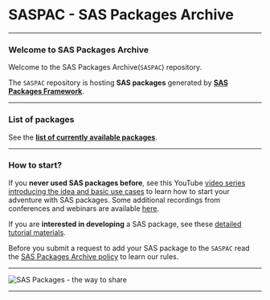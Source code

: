 # SASPAC - SAS Packages Archive

---

### Welcome to SAS Packages Archive

Welcome to the SAS Packages Archive(`SASPAC`) repository.

The `SASPAC` repository is hosting **SAS packages** generated by [**SAS Packages Framework**](https://github.com/yabwon/SAS_PACKAGES "SAS Packages Framework").

---

### List of packages

See the [**list of currently available packages**](https://github.com/orgs/SASPAC/repositories).

---

### How to start?

If you **never used SAS packages before**, see this YouTube [video series introducing the idea and basic use cases](https://www.youtube.com/watch?v=W2Plo3i_uFQ&list=PLeMzGEImIT5eV13IGXQIgWmTFCJt_cLZG&pp=gAQB "YouTube") to learn how to start your adventure with SAS packages.
Some additional recordings from conferences and webinars are available [here](https://github.com/yabwon/SAS_PACKAGES?tab=readme-ov-file#recordings-and-presentations "Recordings from conferences and webinars").

If you are **interested in developing** a SAS package, see these [detailed tutorial materials](https://github.com/yabwon/HoW-SASPackages "Tutorial").

Before you submit a request to add your SAS package to the `SASPAC` read the [SAS Packages Archive policy](https://github.com/SASPAC/.github/blob/main/SASPAC_policy.md "SAS Packages Archive policy") to learn our rules.

---

![SAS Packages - the way to share](https://github.com/SASPAC/.github/assets/9314894/1712d153-19ed-478b-ac18-e296e88c5d9c)

---
